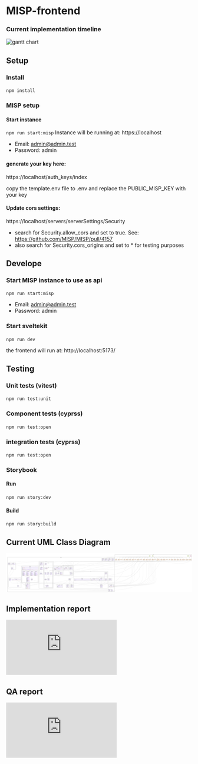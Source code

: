 # MISP-frontend

### Current implementation timeline

![gantt chart](https://gitlab.kit.edu/api/v4/projects/159800/jobs/artifacts/docs/raw/docs/implementation_report/docs/ganttChart.svg?job=generate_uml_svg)

## Setup

### Install

`npm install`

### MISP setup

#### Start instance

`npm run start:misp`
Instance will be running at: https://localhost

- Email: admin@admin.test
- Password: admin

#### generate your key here:

https://localhost/auth_keys/index

copy the template.env file to .env and replace the PUBLIC_MISP_KEY with your key

#### Update cors settings:

https://localhost/servers/serverSettings/Security

- search for Security.allow_cors and set to true. See: https://github.com/MISP/MISP/pull/4157
- also search for Security.cors_origins and set to \* for testing purposes

## Develope

### Start MISP instance to use as api

`npm run start:misp`

- Email: admin@admin.test
- Password: admin

### Start sveltekit

`npm run dev`

the frontend will run at: http://localhost:5173/

## Testing

### Unit tests (vitest)

`npm run test:unit`

### Component tests (cyprss)

`npm run test:open`

### integration tests (cyprss)

`npm run test:open`

### Storybook

#### Run

`npm run story:dev`

#### Build

`npm run story:build`

## Current UML Class Diagram

![UML Class Diagram generated by CI](./docs/uml.svg)

## Implementation report

![Implementation report](https://gitlab.kit.edu/api/v4/projects/159800/jobs/artifacts/docs/raw/docs/implementation_report/site/pdf/document.pdf?job=generate_mkdocs)

## QA report

![QA report](https://gitlab.kit.edu/api/v4/projects/159800/jobs/artifacts/docs/raw/docs/qa_report/site/pdf/document.pdf?job=generate_mkdocs)
